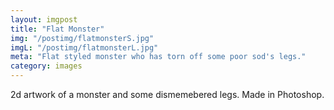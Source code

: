 ```yaml
---
layout: imgpost
title: "Flat Monster"
img: "/postimg/flatmonsterS.jpg"
imgL: "/postimg/flatmonsterL.jpg"
meta: "Flat styled monster who has torn off some poor sod's legs."
category: images
---
```


<div class="WideTextBox">
    <p>2d artwork of a monster and some dismemebered legs. Made in Photoshop.</p>
</div>